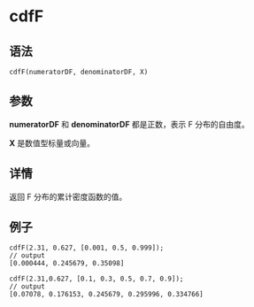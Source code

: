 # cdfF

## 语法

`cdfF(numeratorDF, denominatorDF, X)`

## 参数

**numeratorDF** 和 **denominatorDF** 都是正数，表示 F 分布的自由度。

**X** 是数值型标量或向量。

## 详情

返回 F 分布的累计密度函数的值。

## 例子

```
cdfF(2.31, 0.627, [0.001, 0.5, 0.999]);
// output
[0.000444, 0.245679, 0.35098]

cdfF(2.31,0.627, [0.1, 0.3, 0.5, 0.7, 0.9]);
// output
[0.07078, 0.176153, 0.245679, 0.295996, 0.334766]
```

